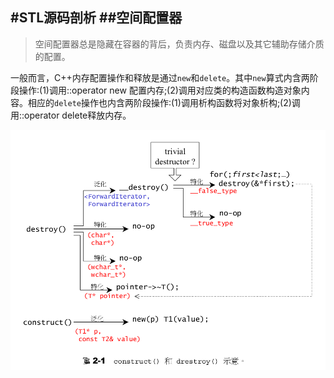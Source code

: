 #STL源码剖析
##空间配置器
---
> 空间配置器总是隐藏在容器的背后，负责内存、磁盘以及其它辅助存储介质的配置。

  一般而言，C++内存配置操作和释放是通过`new`和`delete`。其中`new`算式内含两阶段操作:(1)调用::operator new 配置内存;(2)调用对应类的构造函数构造对象内容。相应的`delete`操作也内含两阶段操作:(1)调用析构函数将对象析构;(2)调用::operator delete释放内存。
  
  ![2-1](imgs/stl-2-1.png)
  
  
  